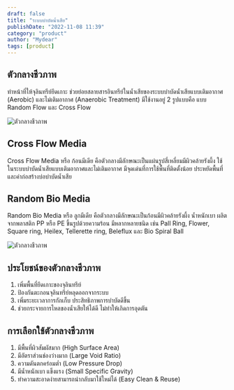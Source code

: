 ```yaml
---
draft: false
title: "ระบบบำบัดน้ำเสีย"
publishDate: "2022-11-08 11:39"
category: "product"
author: "Mydear"
tags: [product]
---
```


## ตัวกลางชีวภาพ

ทำหน้าที่ให้จุลินทรีย์ยึดเกาะ ช่วยย่อยสลายสารอินทรีย์ในน้ำเสียของระบบบำบัดน้ำเสียแบบเติมอากาศ (Aerobic) และไม่เติมอากาศ (Anaerobic Treatment) มีใช้งานอยู่ 2 รูปแบบคือ แบบ Random Flow และ Cross Flow

![ตัวกลางชีวภาพ](@assets/wastewater_treatment/1.png)

## Cross Flow Media

Cross Flow Media หรือ ก้อนมีเดีย คือตัวกลางมีลักษณะเป็นแผ่นรูปสี่เหลี่ยมมีผิวคล้ายรังผึ้ง ใช้ในระบบบำบัดน้ำเสียแบบเติมอากาศและไม่เติมอากาศ มีจุดเด่นที่การใช้พื้นที่ติดตั้งน้อย ประหยัดพื้นที่และค่าก่อสร้างบ่อบำบัดน้ำเสีย

## Random Bio Media

Random Bio Media หรือ ลูกมีเดีย คือตัวกลางมีลักษณะเป็นก้อนมีผิวคล้ายรังผึ้ง น้ำหนักเบา ผลิตจากพลาสติก PP หรือ PE ขึ้นรูปด้วยความร้อน มีหลากหลายชนิด เช่น Pall Ring, Flower, Square ring, Heilex, Tellerette ring, Beleflux และ Bio Spiral Ball

![ตัวกลางชีวภาพ](@assets/wastewater_treatment/2.png)

## ประโยชน์ของตัวกลางชีวภาพ

1. เพิ่มพื้นที่ยึดเกาะของจุลินทรีย์
2. ป้องกันตะกอนจุลินทรีย์หลุดออกจากระบบ
3. เพิ่มระยะเวลาการกักเก็บ ประสิทธิภาพการบำบัดดีขึ้น
4. ช่วยกระจายการไหลของน้ำเสียให้ได้ดี ไม่ทำให้เกิดการอุดตัน

## การเลือกใช้ตัวกลางชีวภาพ

1. มีพื้นที่ผิวสัมผัสมาก (High Surface Area)
2. มีอัตราส่วนช่องว่างมาก (Large Void Ratio)
3. ความดันตกคร่อมต่ำ (Low Pressure Drop)
4. มีน้ำหนักเบา แข็งแรง (Small Specific Gravity)
5. ทำความสะอาดง่ายสามารถนำกลับมาใช้ใหม่ได้ (Easy Clean & Reuse)
